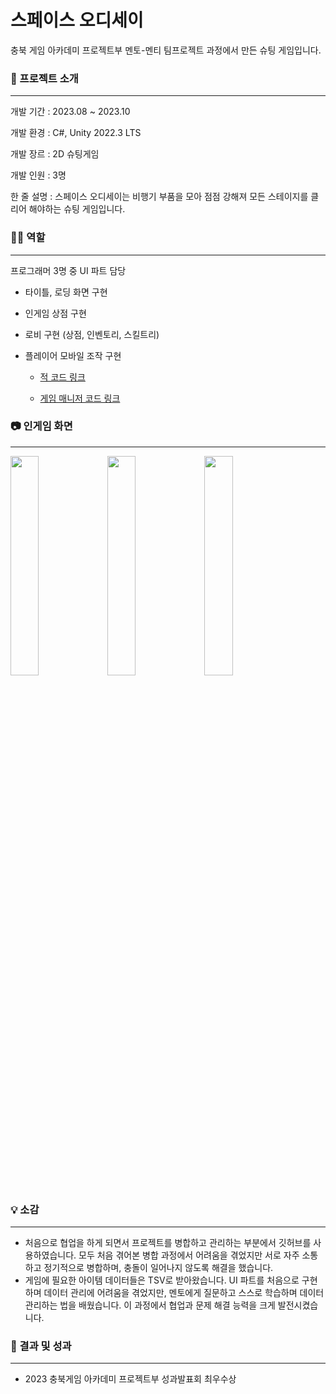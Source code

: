 # 스페이스 오디세이

충북 게임 아카데미 프로젝트부 멘토-멘티 팀프로젝트 과정에서 만든 슈팅 게임입니다.



### 📝 프로젝트 소개

***
개발 기간 : 2023.08 ~ 2023.10

개발 환경 : C#, Unity 2022.3 LTS

개발 장르 : 2D 슈팅게임

개발 인원 : 3명

한 줄 설명 : 스페이스 오디세이는 비행기 부품을 모아 점점 강해져 모든 스테이지를 클리어 해야하는 슈팅 게임입니다.



### 🙋‍♂️ 역할

***
프로그래머 3명 중 UI 파트 담당
- 타이틀, 로딩 화면 구현
- 인게임 상점 구현
- 로비 구현 (상점, 인벤토리, 스킬트리)
- 플레이어 모바일 조작 구현

  - [적 코드 링크](https://github.com/gdadan/CholangsAdventure/blob/main/Assets/Scripts/Enemy.cs)

  - [게임 매니저 코드 링크](https://github.com/gdadan/CholangsAdventure/blob/main/Assets/Scripts/GameManager.cs)


### 📷 인게임 화면

***
<img src="https://github.com/user-attachments/assets/da9dd54e-930b-4531-b104-1d4d7a8bcb50"  width="30%" height="30%">
<img src="https://github.com/user-attachments/assets/3d826df0-8aae-4787-9bf1-2da3a9c154eb"  width="30%" height="30%">
<img src="https://github.com/user-attachments/assets/dbe31d67-3cb7-46c0-bb27-ad098d629077"  width="30%" height="30%">



### 💡 소감

***
- 처음으로 협업을 하게 되면서 프로젝트를 병합하고 관리하는 부분에서 깃허브를 사용하였습니다. 모두 처음 겪어본 병합 과정에서 어려움을 겪었지만 서로 자주 소통하고 정기적으로 병합하며, 충돌이 일어나지 않도록 해결을 했습니다.
- 게임에 필요한 아이템 데이터들은 TSV로 받아왔습니다. UI 파트를 처음으로 구현하며 데이터 관리에 어려움을 겪었지만, 멘토에게 질문하고 스스로 학습하며 데이터 관리하는 법을 배웠습니다. 이 과정에서 협업과 문제 해결 능력을 크게 발전시켰습니다.



### 🎯 결과 및 성과

***
- 2023 충북게임 아카데미 프로젝트부 성과발표회 최우수상

